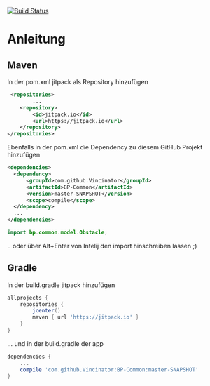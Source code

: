 [![Build Status](https://jenkins.vincinator.de/buildStatus/icon?job=BP-Common)](https://jenkins.vincinator.de/job/BP-Common)

# Anleitung

## Maven

In der pom.xml jitpack als Repository hinzufügen

```xml
 <repositories>
        ...
    <repository>
        <id>jitpack.io</id>
        <url>https://jitpack.io</url>
    </repository>
</repositories>
```
Ebenfalls in der pom.xml die Dependency zu diesem GitHub Projekt hinzufügen

```xml
<dependencies>
  <dependency>
      <groupId>com.github.Vincinator</groupId>
      <artifactId>BP-Common</artifactId>
      <version>master-SNAPSHOT</version>
      <scope>compile</scope>
  </dependency>
  ...
</dependencies>
```


```java
import bp.common.model.Obstacle;
```
.. oder über Alt+Enter von Intelij den import hinschreiben lassen ;)

## Gradle


In der build.gradle jitpack hinzufügen

```gradle
allprojects {
    repositories {
        jcenter()
        maven { url 'https://jitpack.io' }
    }
}
```

... und in der build.gradle der app 

```gradle
dependencies {
    ...
    compile 'com.github.Vincinator:BP-Common:master-SNAPSHOT'
}
```
